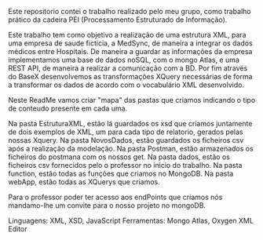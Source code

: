 Este repositorio contei o trabalho realizado pelo meu grupo, como trabalho prático da cadeira PEI (Processamento Estruturado de Informação).

Este trabalho tem como objetivo a realização de uma estrutura XML, para uma empresa de saude ficticia, a MedSync, de maneira a integrar os dados médicos entre Hospitais. De maneira a guardar as informações da empresa implementamos uma base de dados noSQL, com o mongo Atlas, e uma REST API, de maneira a realizar a comunicação com a BD. Por fim através do BaseX desenvolvemos as transformações XQuery necessárias de forma a transformar os dados de acordo com o vocabulário XML desenvolvido.

Neste ReadMe vamos criar "mapa" das pastas que criamos indicando o tipo de conteudo presente em cada uma.

Na pasta EstruturaXML, estão lá guardados os xsd que criamos juntamente de dois exemplos de XML, um para cada tipo de relatorio, gerados pelas nossas Xquery.
Na pasta NovosDados, estão guardados os ficheiros csv após a realização da modelação.
Na pasta Postman, estão armazenados os ficheiros do postmana com os nossos get.
Na pasta dados, estão os ficheiros csv fornecidos pelo o professor no inicio do trabalho.
Na pasta function, estão todas as funções que criamos no MongoDB.
Na pasta webApp, estão todas as XQuerys que criamos.

Para o professor poder ter acesso aos endPoints que criamos nós mandamo-lhe um convite para o nosso projeto no mongoDB.

Linguagens: XML, XSD, JavaScript
Ferramentas: Mongo Atlas, Oxygen XML Editor

